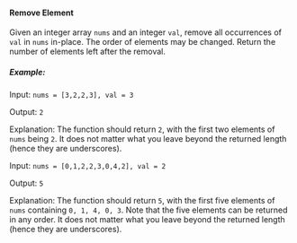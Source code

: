 
#### Remove Element

Given an integer array `nums` and an integer `val`, remove all occurrences of `val` in `nums` in-place. The order of elements may be changed. Return the number of elements left after the removal.

##### Example:

Input: `nums = [3,2,2,3], val = 3`

Output: `2`

Explanation: The function should return `2`, with the first two elements of `nums` being `2`. It does not matter what you leave beyond the returned length (hence they are underscores).

Input: `nums = [0,1,2,2,3,0,4,2], val = 2`

Output: `5`

Explanation: The function should return `5`, with the first five elements of `nums` containing `0, 1, 4, 0, 3`. Note that the five elements can be returned in any order. It does not matter what you leave beyond the returned length (hence they are underscores).
